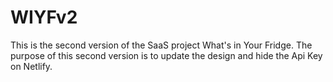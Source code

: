 # WIYFv2
This is the second version of the SaaS project What's in Your Fridge. The purpose of this second version is to update the design and hide the Api Key on Netlify.
